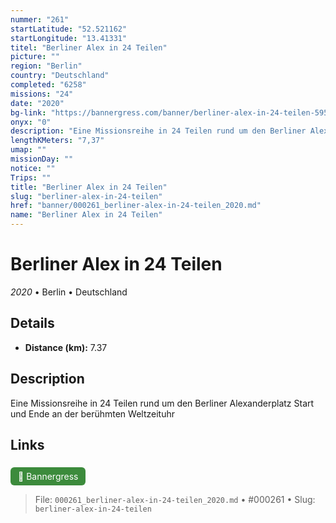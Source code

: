 ```yaml
---
nummer: "261"
startLatitude: "52.521162"
startLongitude: "13.41331"
titel: "Berliner Alex in 24 Teilen"
picture: ""
region: "Berlin"
country: "Deutschland"
completed: "6258"
missions: "24"
date: "2020"
bg-link: "https://bannergress.com/banner/berliner-alex-in-24-teilen-595a"
onyx: "0"
description: "Eine Missionsreihe in 24 Teilen rund um den Berliner Alexanderplatz\nStart und Ende an der berühmten Weltzeituhr"
lengthKMeters: "7,37"
umap: ""
missionDay: ""
notice: ""
Trips: ""
title: "Berliner Alex in 24 Teilen"
slug: "berliner-alex-in-24-teilen"
href: "banner/000261_berliner-alex-in-24-teilen_2020.md"
name: "Berliner Alex in 24 Teilen"
---
```

# Berliner Alex in 24 Teilen

*2020* • Berlin • Deutschland





## Details
- **Distance (km):** 7.37






## Description
Eine Missionsreihe in 24 Teilen rund um den Berliner Alexanderplatz
Start und Ende an der berühmten Weltzeituhr



## Links
<a href="https://bannergress.com/banner/berliner-alex-in-24-teilen-595a" style="display:inline-block;margin:6px 8px 0 0;padding:6px 12px;background:#3c8b3c;color:#fff;text-decoration:none;border-radius:6px;">🔗 Bannergress</a>




> File: `000261_berliner-alex-in-24-teilen_2020.md` • #000261 • Slug: `berliner-alex-in-24-teilen`
